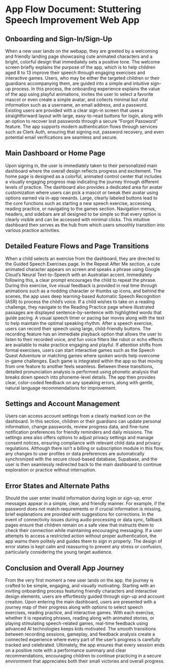 # App Flow Document: Stuttering Speech Improvement Web App

## Onboarding and Sign-In/Sign-Up

When a new user lands on the webapp, they are greeted by a welcoming and friendly landing page showcasing cute animated characters and a bright, colorful design that immediately sets a positive tone. The welcome screen briefly explains the purpose of the app, which is to help children aged 8 to 13 improve their speech through engaging exercises and interactive games. Users, who may be either the targeted children or their guardians accompanying them, are guided into a simple and intuitive sign-up process. In this process, the onboarding experience explains the value of the app using playful animations, invites the user to select a favorite mascot or even create a simple avatar, and collects minimal but vital information such as a username, an email address, and a password. Existing users are provided with a clear sign-in screen that uses a straightforward layout with large, easy-to-read buttons for login, along with an option to recover lost passwords through a secure “Forgot Password” feature. The app supports modern authentication flows through services such as Clerk Auth, ensuring that signing out, password recovery, and even potential email verifications are seamless and secure.

## Main Dashboard or Home Page

Upon signing in, the user is immediately taken to their personalized main dashboard where the overall design reflects progress and excitement. The home page is designed as a colorful, animated control center that includes a visually engaging progress map indicating the journey through different levels of practice. The dashboard also provides a dedicated area for avatar customization where users can pick a mascot or tweak their avatar using options earned via in-app rewards. Large, clearly labeled buttons lead to the core functions such as starting a new speech exercise, accessing reading practice, or navigating to the games section. Navigation menus, headers, and sidebars are all designed to be simple so that every option is clearly visible and can be accessed with minimal clicks. This intuitive dashboard then serves as the hub from which users smoothly transition into various practice activities.

## Detailed Feature Flows and Page Transitions

When a child selects an exercise from the dashboard, they are directed to the Guided Speech Exercises page. In the Repeat After Me section, a cute animated character appears on screen and speaks a phrase using Google Cloud’s Neural Text-to-Speech with an Australian accent. Immediately following this, a clear prompt encourages the child to repeat the phrase. During this exercise, live visual feedback is provided in real time through animations such as a nodding character or thumbs up icons, and behind the scenes, the app uses deep learning-based Automatic Speech Recognition (ASR) to process the child’s voice. If a child wishes to take on a reading challenge, they navigate to the Reading Practice page where illustrated passages are displayed sentence-by-sentence with highlighted words that guide pacing. A visual speech timer or pacing bar moves along with the text to help maintain the optimal speaking rhythm. After a speech exercise, users can record their speech using large, child-friendly buttons. The recording feature has an immediate playback option that allows the user to listen to their recorded voice, and fun voice filters like robot or echo effects are available to make practice engaging and playful. If attention shifts from formal exercises, users can start interactive games such as the Speech Quest Adventure or matching games where spoken words help overcome in-game challenges. Each game is integrated within the app so that moving from one feature to another feels seamless. Between these transitions, detailed pronunciation analysis is performed using phonetic analysis that breaks down speech into phoneme-level details. The app then provides clear, color-coded feedback on any speaking errors, along with gentle, natural language recommendations for improvement.

## Settings and Account Management

Users can access account settings from a clearly marked icon on the dashboard. In this section, children or their guardians can update personal information, change passwords, review progress data, and fine-tune notification preferences for friendly reminders and daily missions. The settings area also offers options to adjust privacy settings and manage consent notices, ensuring compliance with relevant child data and privacy regulations. Although there isn’t a billing or subscription module in this flow, any changes to user profiles or data preferences are automatically synchronized with the secure cloud-based database, Supabase, and the user is then seamlessly redirected back to the main dashboard to continue exploration or practice without interruption.

## Error States and Alternate Paths

Should the user enter invalid information during login or sign-up, error messages appear in a simple, clear, and friendly manner. For example, if the password does not match requirements or if crucial information is missing, brief explanations are provided with suggestions for corrections. In the event of connectivity issues during audio processing or data sync, fallback pages ensure that children remain on a safe view that instructs them to check their connection while maintaining encouraging messaging. If a user attempts to access a restricted action without proper authentication, the app warns them politely and guides them to sign in properly. The design of error states is kept calm and reassuring to prevent any stress or confusion, particularly considering the young target audience.

## Conclusion and Overall App Journey

From the very first moment a new user lands on the app, the journey is crafted to be simple, engaging, and visually motivating. Starting with an inviting onboarding process featuring friendly characters and interactive design elements, users are effortlessly guided through sign-up and account creation. Upon entering the main dashboard, users are presented with a journey map of their progress along with options to select speech exercises, reading practice, and interactive games. With each exercise, whether it is repeating phrases, reading along with animated stories, or playing stimulating speech-related games, real-time feedback using advanced AI technologies keeps kids motivated. The smooth transitions between recording sessions, gameplay, and feedback analysis create a connected experience where every part of the user’s progress is carefully tracked and celebrated. Ultimately, the app ensures that every session ends on a positive note with a performance summary and clear recommendations, encouraging children to continue practicing in a secure environment that appreciates both their small victories and overall progress.
